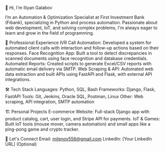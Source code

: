 👋 Hi, I'm Iliyan Galabov

I’m an Automation & Optimization Specialist at First Investment Bank (Fibank), specializing in Python and process automation. Passionate about web development, IoT, and solving complex problems, I'm always eager to learn and grow in the field of programming.

💼 Professional Experience
IVR Call Automation: Developed a system for automated client calls with interaction and follow-up actions based on their responses.
Face Recognition App: Built a tool to detect discrepancies in scanned documents using face recognition and database credentials.
Automated Reports: Created scripts to generate Excel/CSV reports with automatic email delivery via SMTP.
Web Scraping & API: Automated web data extraction and built APIs using FastAPI and Flask, with external API integrations.

🛠️ Tech Stack
Languages: Python, SQL, Bash
Frameworks: Django, Flask, FastAPI
Tools: Git, Jenkins, Oracle SQL, Postman, Linux
Other: Web scraping, API integration, SMTP automation

🏗️ Personal Projects
E-commerce Website: Full-stack Django app with product catalog, cart, user login, and Stripe API for payments.
IoT & Games: Built IoT tools (mouse mover, camera automation) and small apps like a ping-pong game and crypto tracker.

🤝 Let's Connect
Email: milenov556@gmail.com
LinkedIn: [Your LinkedIn URL] (Optional)
